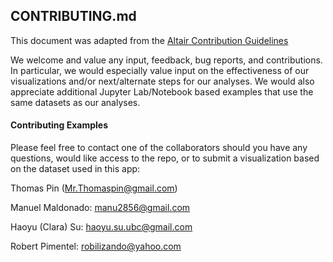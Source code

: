 ## CONTRIBUTING.md

This document was adapted from the [Altair Contribution Guidelines](https://github.com/altair-viz/altair/blob/master/CONTRIBUTING.md) <br/>

We welcome and value any input, feedback, bug reports, and contributions. In particular, we would especially value input on the effectiveness of our visualizations and/or next/alternate steps for our analyses. We would also appreciate additional Jupyter Lab/Notebook based examples that use the same datasets as our analyses. 

#### Contributing Examples

Please feel free to contact one of the collaborators should you have any questions, would like access to the repo, or to submit a visualization based on the dataset used in this app:

Thomas Pin (Mr.Thomaspin@gmail.com)

Manuel Maldonado: manu2856@gmail.com

Haoyu (Clara) Su: haoyu.su.ubc@gmail.com

Robert Pimentel: robilizando@yahoo.com
